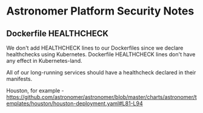 # Astronomer Platform Security Notes

## Dockerfile HEALTHCHECK

We don't add HEALTHCHECK lines to our Dockerfiles since we declare healthchecks using Kubernetes. Dockerfile HEALTHCHECK lines don't have any effect in Kubernetes-land.

All of our long-running services should have a healthcheck declared in their manifests.

Houston, for example -
https://github.com/astronomer/astronomer/blob/master/charts/astronomer/templates/houston/houston-deployment.yaml#L81-L94
